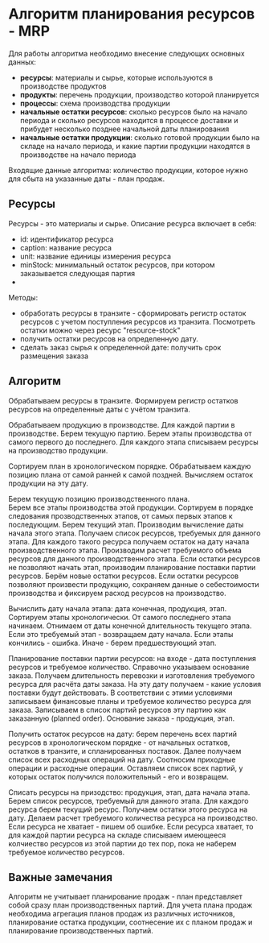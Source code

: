 # Алгоритм планирования ресурсов - MRP

Для работы алгоритма необходимо внесение следующих основных данных:

* **ресурсы**: материалы и сырье, которые используются в производстве продуктов
* **продукты**: перечень продукции, производство которой планируется
* **процессы**: схема производства продукции
* **начальные остатки ресурсов**: сколько ресурсов было на начало периода и сколько ресурсов находится в процессе доставки и прибудет несколько позднее начальной даты планирования
* **начальные остатки продукции**: сколько готовой продукции было на складе на начало периода, и какие партии продукции находятся в производстве на начало периода

Входящие данные алгоритма: количество продукции, которое нужно для сбыта на указанные даты - план продаж.
## Ресурсы
 
Ресурсы - это материалы и сырье. Описание ресурса включает в себя:

* id: идентификатор ресурса
* caption: название ресурса
* unit: название единицы измерения ресурса
* minStock: минимальный остаток ресурсов, при котором заказывается следующая партия
* 

Методы:
* обработать ресурсы в транзите - сформировать регистр остаток ресурсов с учетом поступления 
ресурсов из транзита. Посмотреть остатки можно через ресурс "resource-stock"
* получить остатки ресурсов на определенную дату.
* сделать заказ сырья к определенной дате: получить срок размещения заказа


## Алгоритм

Обрабатываем ресурсы в транзите. Формируем регистр остатков ресурсов на определенные даты с учётом транзита.

Обрабатываем продукцию в производстве. Для каждой партии в производстве. Берем текущую партию. Берем этапы 
производства от самого первого до последнего. Для каждого этапа списываем ресурсы на производство продукции.

Сортируем план в хронологическом порядке. Обрабатываем каждую позицию 
плана от самой ранней к самой поздней. Вычисляем остаток продукции на эту дату.

Берем текущую позицию производственного плана.  
Берем все этапы производства этой продукции. Сортируем в порядке следования прозводственных этапов, от 
самых первых этапов к последующим. 
Берем текущий этап. Производим вычисление даты начала этого этапа. Получаем список ресурсов, 
требуемых для данного этапа. Для каждого такого ресурса получаем остаток на дату начала 
производственного этапа. Производим расчет требуемого объема ресурсов для данного производственного
этапа. Если остатки ресурсов не позволяют начать этап, производим планирование поставки партии ресурсов.
Берём новые остатки ресурсов. 
Если остатки ресурсов позволяют произвести продукцию, сохраняем данные о себестоимости производства и 
фиксируем расход ресурсов на производство. 

Вычислить дату начала этапа: дата конечная, продукция, этап. Сортируем этапы хронологически. От самого 
последнего этапа начинаем. Отнимаем от даты конечной длительность текущего этапа. Если это требуемый этап -
возвращаем дату начала. Если этапы кончились - ошибка. Иначе - берем предшествующий этап.

Планирование поставки партии ресурсов: на входе - дата поступления ресурсов и требуемое количество. 
Справочно указываем основание заказа. Получаем длительность перевозки и изготовления требуемого 
ресурса для расчёта даты заказа. На эту дату 
получаем - какие условия поставки будут действовать. В соответствии с этими условиями записываем 
финансовые планы и требуемое количество ресурса для заказа. Записываем в список партий ресурсов эту партию
как заказанную (planned order). Основание заказа - продукция, этап. 

Получить остаток ресурсов на дату: берем перечень всех партий ресурсов в хронологическом 
порядке - от начальных остатков, остатков в транзите, и спланированных поставок. Далее получаем 
список всех расходных операций на дату. Соотносим приходные операции и расходные операции. Оставляем 
список всех партий, у которых остаток получился положительный - его и возвращем.

Списать ресурсы на призодство: продукция, этап, дата начала этапа. Берем список ресурсов, требуемый
для данного этапа. Для каждого ресурса берем текущий ресурс. Получаем остатки этого ресурса на дату. 
Делаем расчет требуемого количества ресурса на производство. Если ресурса не хватает - пишем об ошибке.
Если ресурса хватает, то для каждой партии ресурса на складе списываем имеющееся колчиество ресурсов 
из этой партии до тех пор, пока не наберем требуемое количество ресурсов.
   
## Важные замечания

Алгоритм не учитывает планирование продаж - план представляет собой сразу план производственных партий. 
Для учета плана продаж необходима агрегация планов продаж из различных источников, планирование остатка 
продукции, соотнесение их с планом продаж и планирование производственных партий.
   
